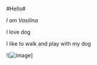 #Hello#

_I am Vasilina_

I love dog
 
 I like to walk and play with my dog
 
![![image](https://github.com/VasilinaTest/dz123/assets/132228234/0c778f39-1bf2-4feb-848e-e00641caf33c)]
